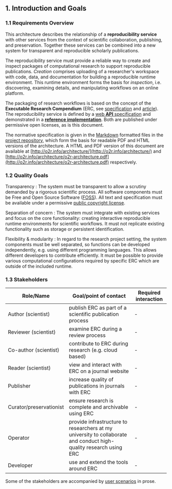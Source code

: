 ## 1. Introduction and Goals

### 1.1 Requirements Overview

This architecture describes the relationship of a **reproducibility service** with other services from the context of scientific collaboration, publishing, and preservation.
Together these services can be combined into a new system for transparent and reproducible scholarly publications.

The reproducibility service must provide a reliable way to create and inspect packages of computational research to support reproducible publications.
_Creation_ comprises uploading of a researcher's workspace with code, data, and documentation for building a reproducible runtime environment.
This runtime environment forms the basis for _inspection_, i.e. discovering, examining details, and manipulating workflows on an online platform.

The packaging of research workflows is based on the concept of the **Executable Research Compendium** (ERC, see [specification](http://o2r.info/erc-spec) and [article](https://doi.org/10.1045/january2017-nuest)).
The reproducibility service is defined by a [web **API** specification](http://o2r.info/o2r-web-api/) and demonstrated in a [**reference implementation**](https://github.com/o2r-project/reference-implementation).
Both are published under permissive open licenses, as is this document.

The normative specification is given in the [Markdown](https://en.wikipedia.org/wiki/Markdown) formatted files in the [project repository](https://github.com/o2r-project/architecture/), which form the basis for readable PDF and HTML versions of the architecture.
A HTML and PDF version of this document are available at [http://o2r.info/architecture/](http://o2r.info/architecture/) and [http://o2r.info/architecture/o2r-architecture.pdf](http://o2r.info/architecture/o2r-architecture.pdf) respectively.

### 1.2 Quality Goals

Transparency
: The system must be transparent to allow a scrutiny demanded by a rigorous scientific process.
All software components must be Free and Open Source Software ([FOSS](https://en.wikipedia.org/wiki/Free_and_open-source_software)).
All text and specification must be available under a permissive [public copyright license](https://en.wikipedia.org/wiki/Public_copyright_license).

Separation of concern
: The system must integrate with existing services and focus on the core functionality: creating interactive reproducible runtime environments for scientific workflows.
It must not replicate existing functionality such as storage or persistent identification.

Flexibility & modularity
: In regard to the research project setting, the system components must be well separated, so functions can be developed independently, e.g. using different programming languages.
This allows different developers to contribute efficiently.
It must be possible to provide various computational configurations required by specific ERC which are outside of the included runtime.

### 1.3 Stakeholders

Role/Name | Goal/point of contact | Required interaction
--------- | ------- | ------------
Author (scientist) | publish ERC as part of a scientific publication process | -
Reviewer (scientist) | examine ERC during a review process | -
Co-author (scientist) | contribute to ERC during research (e.g. cloud based) | -
Reader (scientist) | view and interact with ERC on a journal website | -
Publisher | increase quality of publications in journals with ERC | -
Curator/preservationist | ensure research is complete and archivable using ERC | -
Operator | provide infrastructure to researchers at my university to collaborate and conduct high-quality research using ERC | -
Developer | use and extend the tools around ERC | -

Some of the stakeholders are accompanied by [user scenarios](user-scenarios.md) in prose.
